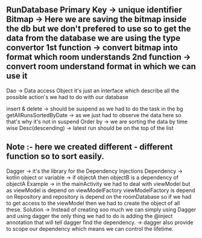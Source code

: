 RunDatabase
Primary Key  -> unique identifier
Bitmap -> Here we are saving the bitmap inside the db but we don't prefered to use so to get the data from the database
we are using the type convertor
1st function -> convert bitmap into format which room understands
2nd function -> convert room understand format in which we can use it
--------------------------------------------
Dao -> Data access Object it's just an interface which describe all the possible action's we had to
do with our database

insert & delete -> should be suspend as we had to do the task in the bg
getAllRunsSortedByDate -> as we just had to observe the data here so that's why it's not in suspend
Order by -> we are sorting the data by time wise
Desc(descending) -> latest run should be on the top of the list

Note :- here we created different - different function so to sort easily.
--------------------------------------------

Dagger -> it's the library for the Dependency Injections
Dependency -> kotlin object or variable
-> if objectA then objectB is a dependency of objectA
Example    -> in the mainActivity we had to deal with viewModel but as viewModel is depend on viewModelFactory
viewModelFactory is depend on Repository and repository is depend on the roomDatabase so if
we had to get access to the viewModel then we had to create the object of all these.
Solution   -> Instead of creating soo much we can simply using Dagger and using dagger the only thing we had to do is
adding the @inject annotation that will tell dagger find the dependency.
-> dagger also provide to scope our dependency which means we can control the lifetime.
